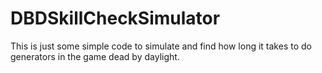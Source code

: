 # DBDSkillCheckSimulator
This is just some simple code to simulate and find how long it takes to do generators in the game dead by daylight.
